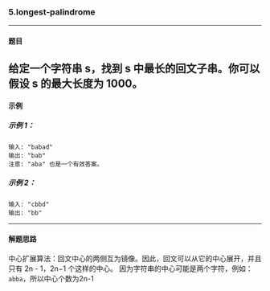 ### 5.longest-palindrome
----
#### 题目

给定一个字符串 s，找到 s 中最长的回文子串。你可以假设 s 的最大长度为 1000。
----
#### 示例
##### 示例 1：

```
输入: "babad"
输出: "bab"
注意: "aba" 也是一个有效答案。
```

##### 示例 2：

```
输入: "cbbd"
输出: "bb"
```
----
#### 解题思路
中心扩展算法：回文中心的两侧互为镜像。因此，回文可以从它的中心展开，并且只有 2n - 1，2n−1 个这样的中心。
因为字符串的中心可能是两个字符，例如：``abba``，所以中心个数为2n-1